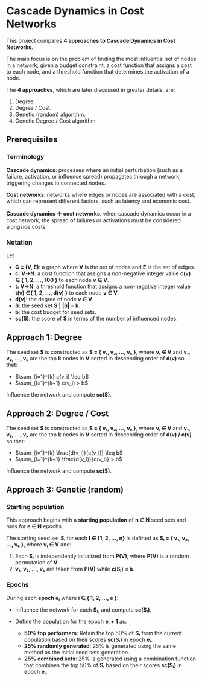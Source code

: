 # Cascade Dynamics in Cost Networks

This project compares **4 approaches to Cascade Dynamics in Cost Networks**.

The main focus is on the problem of finding the most influential set of nodes in a network, given a budget constraint, a cost function that assigns a cost to each node, and a threshold function that determines the activation of a node.

The **4 approaches**, which are later discussed in greater details, are:
1. Degree.
2. Degree / Cost.
3. Genetic (random) algorithm.
4. Genetic Degree / Cost algorithm.

## Prerequisites

### Terminology

**Cascade dynamics**: processes where an initial perturbation (such as a failure, activation, or influence spread) propagates through a network, triggering changes in connected nodes.

**Cost networks**: networks where edges or nodes are associated with a cost, which can represent different factors, such as latency and economic cost.

**Cascade dynamics ＋ cost networks**: when cascade dynamics occur in a cost network, the spread of failures or activations must be considered alongside costs.

### Notation

Let
- **G = (V, E)**: a graph where **V** is the set of nodes and **E** is the set of edges.
- **c: V→N**: a cost function that assigns a non-negative integer value **c(v) ∈ { 1, 2, ..., 100 }** to each node **v ∈ V**.
- **t: V→N**: a threshold function that assigns a non-negative integer value **t(v) ∈{ 1, 2, ..., d(v) }** to each node **v ∈ V**.
- **d(v)**: the degree of node **v ∈ V**.
- **S**: the seed set **S** | **|S| = k**.
- **b**: the cost budget for seed sets.
- **sc(S)**: the score of **S** in terms of the number of influenced nodes.

## Approach 1: Degree

The seed set **S** is constructed as **S = { v₁, v₂, ..., vₖ }**, where **vᵢ ∈ V** and **v₁, v₂, ..., vₖ** are the top **k** nodes in **V** sorted in descending order of **d(v)** so that:

- $\sum_{i=1}^{k} c(v_i) \leq b$
- $\sum_{i=1}^{k+1} c(v_i) > b$

Influence the network and compute **sc(S)**.

## Approach 2: Degree / Cost

The seed set **S** is constructed as **S = { v₁, v₂, ..., vₖ }**, where **vᵢ ∈ V** and **v₁, v₂, ..., vₖ** are the top **k** nodes in **V** sorted in descending order of **d(v) / c(v)** so that:

- $\sum_{i=1}^{k} \frac{d(v_i)}{c(v_i)} \leq b$  
- $\sum_{i=1}^{k+1} \frac{d(v_i)}{c(v_i)} > b$

Influence the network and compute **sc(S)**.

## Approach 3: Genetic (random)

### Starting population

This approach begins with a **starting population** of **n ∈ N** seed sets and runs for **e ∈ N** epochs.

The starting seed set **Sₗ** for each **l ∈ {1, 2, ..., n}** is defined as **Sₗ = { v₁, v₂, ..., vₖ }**, where **vᵢ ∈ V** and:

1. Each **Sₗ** is independently initialized from **P(V)**, where **P(V)** is a random permutation of **V**.
2. **v₁, v₂, ..., vₖ** are taken from **P(V)** while **c(Sₗ) ≤ b**.

### Epochs

During each **epoch eᵢ** where **i ∈ { 1, 2, ..., e }**:  

- Influence the network for each **Sₗ**, and compute **sc(Sₗ)**.  
- Define the population for the epoch **eᵢ + 1** as:  

    - **50% top performers**: Retain the top 50% of **Sₗ** from the current population based on their scores **sc(Sₗ)** in epoch **eᵢ**.  
    - **25% randomly generated**: 25% is generated using the same method as the initial seed sets generation.  
    - **25% combined sets**: 25% is generated using a combination function that combines the top 50% of **Sₗ** based on their scores **sc(Sₗ)** in epoch **eᵢ**.  
